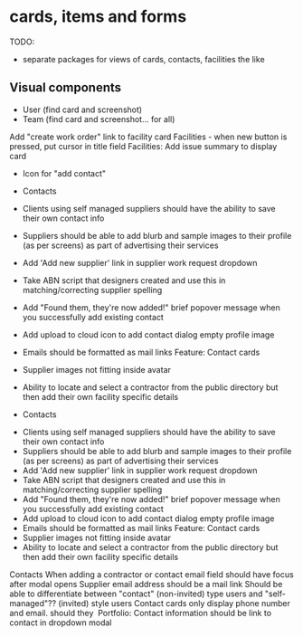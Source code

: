 # cards, items and forms

TODO:

- separate packages for views of cards, contacts, facilities the like

## Visual components

- User (find card and screenshot)
- Team (find card and screenshot... for all)


Add "create work order" link to facility card
Facilities - when new button is pressed, put cursor in title field
Facilities: Add issue summary to display card


- Icon for "add contact"

* Contacts
- Clients using self managed suppliers should have the ability to save their own contact info
- Suppliers should be able to add blurb and sample images to their profile (as per screens) as part of advertising their services
- Add 'Add new supplier' link in supplier work request dropdown
- Take ABN script that designers created and use this in matching/correcting supplier spelling
- Add "Found them, they're now added!" brief popover message when you successfully add existing contact
- Add upload to cloud icon to add contact dialog empty profile image 
- Emails should be formatted as mail links
Feature: Contact cards

- Supplier images not fitting inside avatar
- Ability to locate and select a contractor from the public directory but then add their own facility specific details
* Contacts
- Clients using self managed suppliers should have the ability to save their own contact info
- Suppliers should be able to add blurb and sample images to their profile (as per screens) as part of advertising their services
- Add 'Add new supplier' link in supplier work request dropdown
- Take ABN script that designers created and use this in matching/correcting supplier spelling
- Add "Found them, they're now added!" brief popover message when you successfully add existing contact
- Add upload to cloud icon to add contact dialog empty profile image 
- Emails should be formatted as mail links
Feature: Contact cards
- Supplier images not fitting inside avatar
- Ability to locate and select a contractor from the public directory but then add their own facility specific details

Contacts
When adding a contractor or contact email field should have focus after modal opens
Supplier email address should be a mail link
Should be able to differentiate between "contact" (non-invited) type users and "self-managed"?? (invited) style users
Contact cards only display phone number and email. should they 
Portfolio: Contact information should be link to contact in dropdown modal
